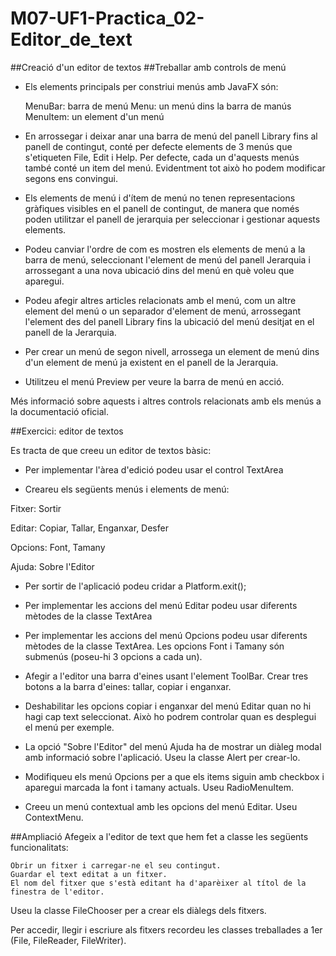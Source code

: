 # M07-UF1-Practica_02-Editor_de_text

##Creació d'un editor de textos
##Treballar amb controls de menú

- Els elements principals per constriui menús amb JavaFX són:

    MenuBar: barra de menú
    Menu: un menú dins la barra de manús
    MenuItem: un element d'un menú

- En arrossegar i deixar anar una barra de menú del panell Library fins al panell de contingut, conté per defecte elements de 3 menús que s'etiqueten File, Edit i Help. Per defecte, cada un d'aquests menús també conté un item del menú. Evidentment tot això ho podem modificar segons ens convingui.

- Els elements de menú i d'ítem de menú no tenen representacions gràfiques visibles en el panell de contingut, de manera que només poden utilitzar el panell de jerarquia per seleccionar i gestionar aquests elements.

- Podeu canviar l'ordre de com es mostren els elements de menú a la barra de menú, seleccionant l'element de menú del panell Jerarquia i arrossegant a una nova ubicació dins del menú en què voleu que aparegui.

- Podeu afegir altres articles relacionats amb el menú, com un altre element del menú o un separador d'element de menú, arrossegant l'element des del panell Library fins la ubicació del menú desitjat en el panell de la Jerarquia.

- Per crear un menú de segon nivell, arrossega un element de menú dins d'un element de menú ja existent en el panell de la Jerarquia.

- Utilitzeu el menú Preview per veure la barra de menú en acció.


Més informació sobre aquests i altres controls relacionats amb els menús a la documentació oficial.


##Exercici: editor de textos

Es tracta de que creeu un editor de textos bàsic:

- Per implementar l'àrea d'edició podeu usar el control TextArea

- Creareu els següents menús i elements de menú:

Fitxer: Sortir

Editar: Copiar, Tallar, Enganxar, Desfer

Opcions: Font, Tamany

Ajuda: Sobre l'Editor

- Per sortir de l'aplicació podeu cridar a Platform.exit();

- Per implementar les accions del menú Editar podeu usar diferents mètodes de la classe TextArea

- Per implementar les accions del menú Opcions podeu usar diferents mètodes de la classe TextArea. Les opcions Font i Tamany són submenús (poseu-hi 3 opcions a cada un).

- Afegir a l'editor una barra d'eines usant l'element ToolBar. Crear tres botons a la barra d'eines: tallar, copiar i enganxar.

- Deshabilitar les opcions copiar i enganxar del menú Editar quan no hi hagi cap text seleccionat. Això ho podrem controlar quan es desplegui el menú per exemple.

- La opció "Sobre l'Editor" del menú Ajuda ha de mostrar un diàleg modal amb informació sobre l'aplicació. Useu la classe Alert per crear-lo.

- Modifiqueu els menú Opcions per a que els items siguin amb checkbox i aparegui marcada la font i tamany actuals. Useu RadioMenuItem.

- Creeu un menú contextual amb les opcions del menú Editar. Useu ContextMenu.


##Ampliació
Afegeix a l'editor de text que hem fet a classe les següents funcionalitats:

    Obrir un fitxer i carregar-ne el seu contingut.
    Guardar el text editat a un fitxer.
    El nom del fitxer que s'està editant ha d'aparèixer al títol de la finestra de l'editor.

Useu la classe FileChooser per a crear els diàlegs dels fitxers.

Per accedir, llegir i escriure als fitxers recordeu les classes treballades a 1er (File, FileReader, FileWriter).
